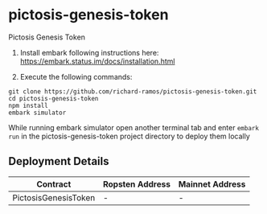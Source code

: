# pictosis-genesis-token
Pictosis Genesis Token

1. Install embark following instructions here: https://embark.status.im/docs/installation.html 

2. Execute the following commands:
```
git clone https://github.com/richard-ramos/pictosis-genesis-token.git
cd pictosis-genesis-token
npm install
embark simulator
```

While running embark simulator open another terminal tab and enter `embark run` in the pictosis-genesis-token project directory to deploy them locally

## Deployment Details
| Contract                 | Ropsten Address                            | Mainnet Address                            |
| -------------------------|------------------------------------------- | ------------------------------------------ |
| PictosisGenesisToken     | -                                          | -                                          |

